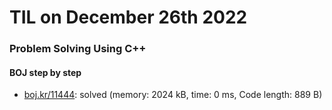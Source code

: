 # **TIL on December 26th 2022**
### Problem Solving Using C++
#### BOJ step by step
- [boj.kr/11444](../../../Problem%20Solving/boj/11444-12-26-2022.cpp): solved (memory: 2024 kB, time: 0 ms, Code length: 889 B)